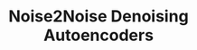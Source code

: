 ---
layout: page
title: Noise2Noise Denoising Autoencoders
description: Denoising Autoencoder trained with only noisy images, implemented both with PyTorch and from scratch.
img: assets/img/noise2noise.jpg
redirect: https://github.com/frasalvi/Noise2Noise-Denoising-Autoencoder
importance: 2
category: Past
tags: [deep-learning, autoencoders, pytorch]
---